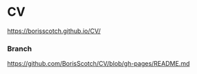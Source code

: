 <h1>CV</h1>

<a href="https://borisscotch.github.io/CV/" target="_blank">https://borisscotch.github.io/CV/</a>

<h3>Branch</h3>

<a href="https://github.com/BorisScotch/CV/blob/gh-pages/README.md" target="_self">https://github.com/BorisScotch/CV/blob/gh-pages/README.md</a>
